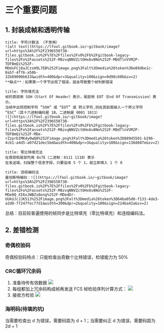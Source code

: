 # 三个重要问题
## 1. 封装成帧和透明传输

```ad-note
title: 字符计数法 （不常用）
![alt text](https://lfool.gitbook.io/~gitbook/image?url=https%3A%2F%2F2396550738-files.gitbook.io%2F%7E%2Ffiles%2Fv0%2Fb%2Fgitbook-legacy-files%2Fo%2Fassets%252F-M8zvqNNVZctOHx6v8No%252F-MDdTlnVVM2P-TDFBmQi%252F-MDdxFCj8aJCzsH9L7EB%252Fimage.png%3Falt%3Dmedia%26token%3De89dbe1c-0a5f-4f76-a50b-32b89090b633&width=400&dpr=3&quality=100&sign=9d98c60b&sv=2)
**缺点**：如果第一个字节出现了错误，就会导致整个帧判断错误
```

```ad-note
title: 字符填充法
帧的首部用 SOH（Start Of Header）表示，尾部用 EOT（End Of Transmission）表示。
当帧中出现控制字符 “SOH” 或 “EOT” 或 转义字符,则在其前面插入一个转义字符 “ESC”（其十六进制编码是 1B，二进制是 0001 1011）
![](https://lfool.gitbook.io/~gitbook/image?url=https%3A%2F%2F2396550738-files.gitbook.io%2F%7E%2Ffiles%2Fv0%2Fb%2Fgitbook-legacy-files%2Fo%2Fassets%252F-M8zvqNNVZctOHx6v8No%252F-MDdTlnVVM2P-TDFBmQi%252F-MDe-rZzprbIMK4y0wQ8%252Fimage.png%3Falt%3Dmedia%26token%3D88945501-b296-4cb1-a4d5-a07d21dec5bd&width=400&dpr=3&quality=100&sign=136d607e&sv=2)
```

```ad-note
title: 零比特填充法
在首部和尾部均用 0x7E（二进制：0111 1110）表示
在发送端，扫描整个信息字段，只要连续 5 个 1，就立即填入 1 个 0
```

```ad-note
title: 违规编码法
曼彻斯特编码：![](https://lfool.gitbook.io/~gitbook/image?url=https%3A%2F%2F2396550738-files.gitbook.io%2F%7E%2Ffiles%2Fv0%2Fb%2Fgitbook-legacy-files%2Fo%2Fassets%252F-M8zvqNNVZctOHx6v8No%252F-MDe0Q_XI6xJWBZx8ong%252F-MDe4Dr-UUkUJcJJK513%252Fimage.png%3Falt%3Dmedia%26token%3D64ba05d0-f133-4de3-a2d0-77247fec77d1&width=300&dpr=2&quality=100&sign=224ba42a&sv=2)
```

总结：目前较普遍使用的帧同步是比特填充（零比特填充）和违规编码法。

## 2. 差错检测

### 奇偶校验码
奇偶校验码特点：只能检查出奇数个比特错误，检错能力为 50%
### CRC循环冗余码
1. 准备待传有效数据
![](https://lfool.gitbook.io/~gitbook/image?url=https%3A%2F%2F2396550738-files.gitbook.io%2F%7E%2Ffiles%2Fv0%2Fb%2Fgitbook-legacy-files%2Fo%2Fassets%252F-M8zvqNNVZctOHx6v8No%252F-MDeAuDC54slM3K_4HvC%252F-MDeDWQOyw9CorPYHCNH%252Fimage.png%3Falt%3Dmedia%26token%3Db07960e2-8ced-4898-84ed-2ec76daeb659&width=300&dpr=2&quality=100&sign=e1089d42&sv=2)
2. 每组都加上冗余码构成帧再发送
FCS 帧检验序列计算方式：
![](https://lfool.gitbook.io/~gitbook/image?url=https%3A%2F%2F2396550738-files.gitbook.io%2F%7E%2Ffiles%2Fv0%2Fb%2Fgitbook-legacy-files%2Fo%2Fassets%252F-M8zvqNNVZctOHx6v8No%252F-MDeAuDC54slM3K_4HvC%252F-MDeDRia8ikWzadJeEnh%252Fimage.png%3Falt%3Dmedia%26token%3D79cb1acc-3ddf-4316-b334-d8876df1c369&width=678&dpr=2&quality=100&sign=4dc19715&sv=2)
3. 接收方检验
![](https://lfool.gitbook.io/~gitbook/image?url=https%3A%2F%2F2396550738-files.gitbook.io%2F%7E%2Ffiles%2Fv0%2Fb%2Fgitbook-legacy-files%2Fo%2Fassets%252F-M8zvqNNVZctOHx6v8No%252F-MDeAuDC54slM3K_4HvC%252F-MDeENYdYxuS4mznMcpo%252Fimage.png%3Falt%3Dmedia%26token%3D0de5ca06-9b90-4b31-8c24-cf3f411dd6d6&width=300&dpr=2&quality=100&sign=443b448e&sv=2)

### 海明码(待填的坑)
当需要检查出 d 为错误，需要码距为 d + 1；当需要纠正 d 为错误，需要码距为 2d + 1



